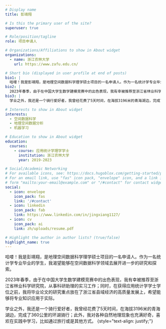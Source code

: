 ```yaml
---
# Display name
title: 彭靖翔

# Is this the primary user of the site?
superuser: true

# Role/position/tagline
role: 项目申请人

# Organizations/Affiliations to show in About widget
organizations:
  - name: 浙江农林大学
    url: https://www.zafu.edu.cn/

# Short bio (displayed in user profile at end of posts)
bio1: |
  哈喽！我是彭靖翔，是地理空间数据科学理学硕士项目的一名申请人。作为一名统计学专业毕业的学生，我渴望能够在空间数据科学领域去展开进一步的研究和探索。
bio2: |
  2023年春季，由于在中国大学生数学建模竞赛中的出色表现，我有幸被推荐至浙江省林业科学研究院，从事科研助理的实习工作；同时，在获得应用统计学学士学位之前，我将毕业论文的研究重点放在了浙江省县域经济的高质量发展上，希望能够将专业知识应用于实际。
bio3: |
  学业之外，我还是一个骑行爱好者，我曾经花费了5天时间，在海拔3196米的青海湖边，完成了360公里的环湖骑行；此外，我对各种自然地理现象也充满好奇，喜欢在实践中学习，比如通过旅行或是其他方式。

# Interests to show in About widget
interests:
  - 空间数据科学
  - 地理空间数据分析
  - 机器学习

# Education to show in About widget
education:
  courses:
    - course: 应用统计学理学学士
      institution: 浙江农林大学
      year: 2019-2023

# Social/Academic Networking
# For available icons, see: https://docs.hugoblox.com/getting-started/page-builder/#icons
# For an email link, use "fas" icon pack, "envelope" icon, and a link in the
# form "mailto:your-email@example.com" or "/#contact" for contact widget.
social:
  - icon: envelope
    icon_pack: fas
    link: '/#contact'
  - icon: linkedin
    icon_pack: fab
    link: https://www.linkedin.com/in/jingxiang1127/
  - icon: cv
    icon_pack: ai
    link: zh/uploads/resume.pdf

# Highlight the author in author lists? (true/false)
highlight_name: true
---
```


哈喽！我是彭靖翔，是地理空间数据科学理学硕士项目的一名申请人。作为一名统计学专业毕业的学生，我渴望能够在空间数据科学领域去展开进一步的研究和探索。

2023年春季，由于在中国大学生数学建模竞赛中的出色表现，我有幸被推荐至浙江省林业科学研究院，从事科研助理的实习工作；同时，在获得应用统计学学士学位之前，我将毕业论文的研究重点放在了浙江省县域经济的高质量发展上，希望能够将专业知识应用于实际。

学业之外，我还是一个骑行爱好者，我曾经花费了5天时间，在海拔3196米的青海湖边，完成了360公里的环湖骑行；此外，我对各种自然地理现象也充满好奇，喜欢在实践中学习，比如通过旅行或是其他方式。
{style="text-align: justify;"}
